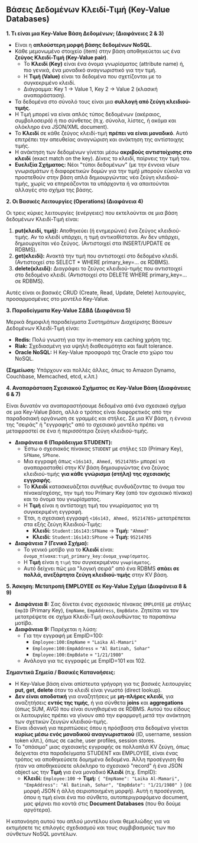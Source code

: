 ## **Βάσεις Δεδομένων Κλειδί-Τιμή (Key-Value Databases)**

**1. Τι είναι μια Key-Value Βάση Δεδομένων; (Διαφάνειες 2 & 3)**

*   Είναι η **απλούστερη μορφή βάσης δεδομένων NoSQL**.
*   Κάθε μεμονωμένο στοιχείο (item) στην βάση αποθηκεύεται ως ένα **ζεύγος Κλειδί-Τιμή (Key-Value pair)**.
    *   Το **Κλειδί (Key)** είναι ένα όνομα γνωρίσματος (attribute name) ή, πιο γενικά, ένα μοναδικό αναγνωριστικό για την τιμή.
    *   Η **Τιμή (Value)** είναι τα δεδομένα που σχετίζονται με το συγκεκριμένο κλειδί.
    *   Διάγραμμα: Key 1 → Value 1, Key 2 → Value 2 (κλασική αναπαράσταση).
*   Τα δεδομένα στο σύνολό τους είναι μια **συλλογή από ζεύγη κλειδιού-τιμής**.
*   Η Τιμή μπορεί να είναι απλός τύπος δεδομένων (ακέραιος, συμβολοσειρά) ή πιο σύνθετος (π.χ. σύνολα, λίστες, ή ακόμα και ολόκληρο ένα JSON/XML document).
*   Το **Κλειδί** σε κάθε ζεύγος κλειδί-τιμή **πρέπει να είναι μοναδικό**. Αυτό επιτρέπει την απευθείας αναγνώριση και ανάκτηση της αντίστοιχης τιμής.
*   Η ανάκτηση των δεδομένων γίνεται μέσω **ακριβούς αντιστοίχισης στο κλειδί** (exact match on the key). Δίνεις το κλειδί, παίρνεις την τιμή του.
*   **Ευελιξία Σχήματος:** Νέοι "τύποι δεδομένων" (με την έννοια νέων γνωρισμάτων ή διαφορετικών δομών για την τιμή) μπορούν εύκολα να προστεθούν στην βάση απλά δημιουργώντας νέα ζεύγη κλειδιού-τιμής, χωρίς να επηρεάζονται τα υπάρχοντα ή να απαιτούνται αλλαγές στο σχήμα της βάσης.

**2. Οι Βασικές Λειτουργίες (Operations) (Διαφάνεια 4)**

Οι τρεις κύριες λειτουργίες (ενέργειες) που εκτελούνται σε μια βάση δεδομένων Κλειδί-Τιμή είναι:

1.  **put(κλειδί, τιμή):** Αποθηκεύει (ή ενημερώνει) ένα ζεύγος κλειδιού-τιμής. Αν το κλειδί υπάρχει, η τιμή αντικαθίσταται. Αν δεν υπάρχει, δημιουργείται νέο ζεύγος. (Αντιστοιχεί στα INSERT/UPDATE σε RDBMS).
2.  **get(κλειδί):** Ανακτά την τιμή που αντιστοιχεί στο δεδομένο κλειδί. (Αντιστοιχεί στο SELECT * WHERE primary_key=... σε RDBMS).
3.  **delete(κλειδί):** Διαγράφει το ζεύγος κλειδιού-τιμής που αντιστοιχεί στο δεδομένο κλειδί. (Αντιστοιχεί στο DELETE WHERE primary_key=... σε RDBMS).

Αυτές είναι οι βασικές CRUD (Create, Read, Update, Delete) λειτουργίες, προσαρμοσμένες στο μοντέλο Key-Value.

**3. Παραδείγματα Key-Value ΣΔΒΔ (Διαφάνεια 5)**

Μερικά δημοφιλή παραδείγματα Συστημάτων Διαχείρισης Βάσεων Δεδομένων Κλειδί-Τιμή είναι:

*   **Redis:** Πολύ γνωστή για την in-memory και caching χρήση της.
*   **Riak:** Σχεδιασμένη για υψηλή διαθεσιμότητα και fault tolerance.
*   **Oracle NoSQL:** Η Key-Value προσφορά της Oracle στο χώρο του NoSQL.

**(Σημείωση:** Υπάρχουν και πολλές άλλες, όπως το Amazon Dynamo, Couchbase, Memcached, etcd, κ.λπ.)

**4. Αναπαράσταση Σχεσιακού Σχήματος σε Key-Value Βάση (Διαφάνειες 6 & 7)**

Είναι δυνατόν να αναπαραστήσουμε δεδομένα από ένα σχεσιακό σχήμα σε μια Key-Value βάση, αλλά ο τρόπος είναι διαφορετικός από την παραδοσιακή οργάνωση σε γραμμές και στήλες. Σε μια KV βάση, η έννοια της "σειράς" ή "εγγραφής" από το σχεσιακό μοντέλο πρέπει να μεταφραστεί σε ένα ή περισσότερα ζεύγη κλειδιού-τιμής.

*   **Διαφάνεια 6 (Παράδειγμα STUDENT):**
    *   Έστω ο σχεσιακός πίνακας `STUDENT` με στήλες `SID` (Primary Key), `SFName`, `SPhone`.
    *   Μια εγγραφή όπως `<16s143, Ahmed, 95214785>` μπορεί να αναπαρασταθεί στην KV βάση δημιουργώντας ένα ζεύγος κλειδιού-τιμής **για κάθε γνώρισμα (στήλη) της σχεσιακής εγγραφής**.
    *   Το **Κλειδί** κατασκευάζεται συνήθως συνδυάζοντας το όνομα του πίνακα/σχέσης, την τιμή του Primary Key (από τον σχεσιακό πίνακα) και το όνομα του γνωρίσματος.
    *   Η **Τιμή** είναι η αντίστοιχη τιμή του γνωρίσματος για τη συγκεκριμένη εγγραφή.
    *   Έτσι, η σχεσιακή εγγραφή `<16s143, Ahmed, 95214785>` μετατρέπεται στα εξής ζεύγη Κλειδιού-Τιμής:
        *   **Κλειδί:** `Student:16s143:SFName` -> **Τιμή:** `"Ahmed"`
        *   **Κλειδί:** `Student:16s143:SPhone` -> **Τιμή:** `95214785`
*   **Διαφάνεια 7 (Γενικό Σχήμα):**
    *   Το γενικό μοτίβο για το **Κλειδί** είναι: `όνομα_πίνακα:τιμή_primary_key:όνομα_γνωρίσματος`.
    *   Η **Τιμή** είναι η `τιμή` του συγκεκριμένου `γνωρίσματος`.
    *   Αυτό δείχνει πώς μια "λογική σειρά" από ένα RDBMS **σπάει σε πολλά, ανεξάρτητα ζεύγη κλειδιού-τιμής** στην KV βάση.

**5. Άσκηση: Μετατροπή EMPLOYEE σε Key-Value Σχήμα (Διαφάνεια 8 & 9)**

*   **Διαφάνεια 8:** Σας δίνεται ένας σχεσιακός πίνακας `EMPLOYEE` με στήλες `EmpID` (Primary Key), `EmpName`, `EmpAddress`, `EmpBdate`. Ζητείται να τον μετατρέψετε σε σχήμα Κλειδί-Τιμή ακολουθώντας το παραπάνω μοτίβο.
*   **Διαφάνεια 9:** Παρέχεται η λύση:
    *   Για την εγγραφή με EmpID=100:
        *   `Employee:100:EmpName` = `"Laika Al-Mamari"`
        *   `Employee:100:EmpAddress` = `"Al Batinah, Sohar"`
        *   `Employee:100:EmpBdate` = `"1/21/1980"`
    *   Ανάλογα για τις εγγραφές με EmpID=101 και 102.

**Σημαντικά Σημεία / Βασικές Κατανοήσεις:**

*   Η Key-Value βάση είναι απίστευτα γρήγορη για τις βασικές λειτουργίες **put, get, delete** όταν το κλειδί είναι γνωστό (direct lookup).
*   **Δεν είναι αποδοτική** για αναζητήσεις με **μη-πλήρες κλειδί**, για αναζητήσεις **εντός της τιμής**, ή για σύνθετα **joins** και **aggregations** (όπως SUM, AVG) που είναι συνηθισμένα σε RDBMS. Αυτού του είδους οι λειτουργίες πρέπει να γίνουν από την εφαρμογή *μετά* την ανάκτηση των σχετικών ζευγών κλειδιού-τιμής.
*   Είναι ιδανική για περιπτώσεις όπου η πρόσβαση στα δεδομένα γίνεται **κυρίως μέσω ενός μοναδικού αναγνωριστικού** (ID, username, session token κλπ.), όπως σε cache, user profiles, session stores.
*   Το "σπάσιμο" μιας σχεσιακής εγγραφής σε πολλαπλά KV ζεύγη, όπως δείχνεται στα παραδείγματα STUDENT και EMPLOYEE, είναι ένας τρόπος να αποθηκεύσετε δομημένα δεδομένα. Άλλη προσέγγιση θα ήταν να αποθηκεύσετε ολόκληρο το σχεσιακό "record" ή ένα JSON object ως την **Τιμή** για ένα μοναδικό **Κλειδί** (π.χ. EmpID):
    *   **Κλειδί:** `Employee:100` -> **Τιμή:** `{ "EmpName": "Laika Al-Mamari", "EmpAddress": "Al Batinah, Sohar", "EmpBdate": "1/21/1980" }` (σε μορφή JSON ή άλλη σειριοποιημένη μορφή).
    Αυτή η προσέγγιση, όπου η τιμή είναι ένα πιο σύνθετο, αυτοπεριγραφόμενο document, μας φέρνει πιο κοντά στις **Document Databases** (που θα δούμε αργότερα).

Η κατανόηση αυτού του απλού μοντέλου είναι θεμελιώδης για να εκτιμήσετε τις επιλογές σχεδιασμού και τους συμβιβασμούς των πιο σύνθετων NoSQL μοντέλων.
